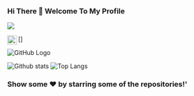 ### Hi There 👋 Welcome To My Profile
![](https://komarev.com/ghpvc/?username=your-SR-Sunny-Raj&color=orange&style=plastic)

[<img align ="left" alt="https://www.linkedin.com/in/sunnyraj2424/?originalSubdomain=in | LinkedIn" width="22px" src="https://cdn.jsdelivr.net/npm/simple-icons@v3/icons/linkedin.svg" />]

![GitHub Logo](https://media.giphy.com/media/dxn6fRlTIShoeBr69N/giphy.gif)

![Github stats](https://github-readme-stats.vercel.app/api?username=SR-Sunny-Raj&show_icons=true&theme=radical)
![Top Langs](https://github-readme-stats.vercel.app/api/top-langs/?username=SR-Sunny-Raj&langs_count=8&show_icons=true&theme=radical)

### Show some ❤️ by starring some of the repositories!'

